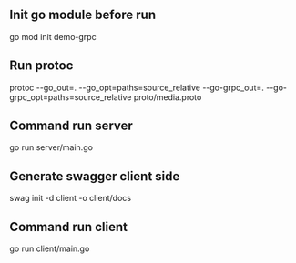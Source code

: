 ## Init go module before run
go mod init demo-grpc

## Run protoc
protoc --go_out=. --go_opt=paths=source_relative --go-grpc_out=. --go-grpc_opt=paths=source_relative proto/media.proto

## Command run server
go run server/main.go

## Generate swagger client side
swag init -d client -o client/docs

## Command run client
go run client/main.go